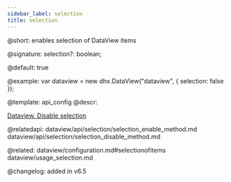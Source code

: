 ```yaml
---
sidebar_label: selection
title: selection
---          
```


@short: enables selection of DataView items

@signature: selection?: boolean;

@default: true

@example: 
var dataview = new dhx.DataView("dataview", {
    selection: false
});


@template:	api_config
@descr: 



[Dataview. Disable selection](https://snippet.dhtmlx.com/xh66mnu3)

@relatedapi: dataview/api/selection/selection_enable_method.md
dataview/api/selection/selection_disable_method.md

@related: dataview/configuration.md#selectionofitems
dataview/usage_selection.md


@changelog: added in v6.5